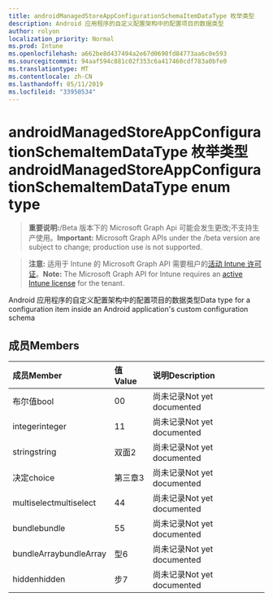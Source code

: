 ```yaml
---
title: androidManagedStoreAppConfigurationSchemaItemDataType 枚举类型
description: Android 应用程序的自定义配置架构中的配置项目的数据类型
author: rolyon
localization_priority: Normal
ms.prod: Intune
ms.openlocfilehash: a662be8d437494a2e67d0690fd84773aa6c0e593
ms.sourcegitcommit: 94aaf594c881c02f353c6a417460cdf783a0bfe0
ms.translationtype: MT
ms.contentlocale: zh-CN
ms.lasthandoff: 05/11/2019
ms.locfileid: "33950534"
---
```

# <a name="androidmanagedstoreappconfigurationschemaitemdatatype-enum-type"></a><span data-ttu-id="b5aa5-103">androidManagedStoreAppConfigurationSchemaItemDataType 枚举类型</span><span class="sxs-lookup"><span data-stu-id="b5aa5-103">androidManagedStoreAppConfigurationSchemaItemDataType enum type</span></span>

> <span data-ttu-id="b5aa5-104">**重要说明:**/Beta 版本下的 Microsoft Graph Api 可能会发生更改;不支持生产使用。</span><span class="sxs-lookup"><span data-stu-id="b5aa5-104">**Important:** Microsoft Graph APIs under the /beta version are subject to change; production use is not supported.</span></span>

> <span data-ttu-id="b5aa5-105">**注意:** 适用于 Intune 的 Microsoft Graph API 需要租户的[活动 Intune 许可证](https://go.microsoft.com/fwlink/?linkid=839381)。</span><span class="sxs-lookup"><span data-stu-id="b5aa5-105">**Note:** The Microsoft Graph API for Intune requires an [active Intune license](https://go.microsoft.com/fwlink/?linkid=839381) for the tenant.</span></span>

<span data-ttu-id="b5aa5-106">Android 应用程序的自定义配置架构中的配置项目的数据类型</span><span class="sxs-lookup"><span data-stu-id="b5aa5-106">Data type for a configuration item inside an Android application's custom configuration schema</span></span>

## <a name="members"></a><span data-ttu-id="b5aa5-107">成员</span><span class="sxs-lookup"><span data-stu-id="b5aa5-107">Members</span></span>
|<span data-ttu-id="b5aa5-108">成员</span><span class="sxs-lookup"><span data-stu-id="b5aa5-108">Member</span></span>|<span data-ttu-id="b5aa5-109">值</span><span class="sxs-lookup"><span data-stu-id="b5aa5-109">Value</span></span>|<span data-ttu-id="b5aa5-110">说明</span><span class="sxs-lookup"><span data-stu-id="b5aa5-110">Description</span></span>|
|:---|:---|:---|
|<span data-ttu-id="b5aa5-111">布尔值</span><span class="sxs-lookup"><span data-stu-id="b5aa5-111">bool</span></span>|<span data-ttu-id="b5aa5-112">0</span><span class="sxs-lookup"><span data-stu-id="b5aa5-112">0</span></span>|<span data-ttu-id="b5aa5-113">尚未记录</span><span class="sxs-lookup"><span data-stu-id="b5aa5-113">Not yet documented</span></span>|
|<span data-ttu-id="b5aa5-114">integer</span><span class="sxs-lookup"><span data-stu-id="b5aa5-114">integer</span></span>|<span data-ttu-id="b5aa5-115">1</span><span class="sxs-lookup"><span data-stu-id="b5aa5-115">1</span></span>|<span data-ttu-id="b5aa5-116">尚未记录</span><span class="sxs-lookup"><span data-stu-id="b5aa5-116">Not yet documented</span></span>|
|<span data-ttu-id="b5aa5-117">string</span><span class="sxs-lookup"><span data-stu-id="b5aa5-117">string</span></span>|<span data-ttu-id="b5aa5-118">双面</span><span class="sxs-lookup"><span data-stu-id="b5aa5-118">2</span></span>|<span data-ttu-id="b5aa5-119">尚未记录</span><span class="sxs-lookup"><span data-stu-id="b5aa5-119">Not yet documented</span></span>|
|<span data-ttu-id="b5aa5-120">决定</span><span class="sxs-lookup"><span data-stu-id="b5aa5-120">choice</span></span>|<span data-ttu-id="b5aa5-121">第三章</span><span class="sxs-lookup"><span data-stu-id="b5aa5-121">3</span></span>|<span data-ttu-id="b5aa5-122">尚未记录</span><span class="sxs-lookup"><span data-stu-id="b5aa5-122">Not yet documented</span></span>|
|<span data-ttu-id="b5aa5-123">multiselect</span><span class="sxs-lookup"><span data-stu-id="b5aa5-123">multiselect</span></span>|<span data-ttu-id="b5aa5-124">4</span><span class="sxs-lookup"><span data-stu-id="b5aa5-124">4</span></span>|<span data-ttu-id="b5aa5-125">尚未记录</span><span class="sxs-lookup"><span data-stu-id="b5aa5-125">Not yet documented</span></span>|
|<span data-ttu-id="b5aa5-126">bundle</span><span class="sxs-lookup"><span data-stu-id="b5aa5-126">bundle</span></span>|<span data-ttu-id="b5aa5-127">5</span><span class="sxs-lookup"><span data-stu-id="b5aa5-127">5</span></span>|<span data-ttu-id="b5aa5-128">尚未记录</span><span class="sxs-lookup"><span data-stu-id="b5aa5-128">Not yet documented</span></span>|
|<span data-ttu-id="b5aa5-129">bundleArray</span><span class="sxs-lookup"><span data-stu-id="b5aa5-129">bundleArray</span></span>|<span data-ttu-id="b5aa5-130">型</span><span class="sxs-lookup"><span data-stu-id="b5aa5-130">6</span></span>|<span data-ttu-id="b5aa5-131">尚未记录</span><span class="sxs-lookup"><span data-stu-id="b5aa5-131">Not yet documented</span></span>|
|<span data-ttu-id="b5aa5-132">hidden</span><span class="sxs-lookup"><span data-stu-id="b5aa5-132">hidden</span></span>|<span data-ttu-id="b5aa5-133">步</span><span class="sxs-lookup"><span data-stu-id="b5aa5-133">7</span></span>|<span data-ttu-id="b5aa5-134">尚未记录</span><span class="sxs-lookup"><span data-stu-id="b5aa5-134">Not yet documented</span></span>|





